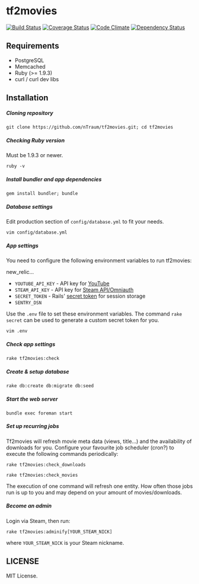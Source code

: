 # tf2movies

[![Build Status](https://travis-ci.org/nTraum/tf2movies.svg?branch=master)](https://travis-ci.org/nTraum/tf2movies)
[![Coverage Status](https://codeclimate.com/github/nTraum/tf2movies/coverage.png)](https://codeclimate.com/github/nTraum/tf2movies)
[![Code Climate](https://codeclimate.com/github/nTraum/tf2movies.png)](https://codeclimate.com/github/nTraum/tf2movies)
[![Dependency Status](https://gemnasium.com/nTraum/tf2movies.svg)](https://gemnasium.com/nTraum/tf2movies)

## Requirements

* PostgreSQL
* Memcached
* Ruby (>= 1.9.3)
* curl / curl dev libs

## Installation

##### Cloning repository

`git clone https://github.com/nTraum/tf2movies.git; cd tf2movies`

##### Checking Ruby version
Must be 1.9.3 or newer.

`ruby -v`

##### Install bundler and app dependencies

`gem install bundler; bundle`

##### Database settings
Edit production section of `config/database.yml` to fit your needs.

`vim config/database.yml`

##### App settings
You need to configure the following environment variables to run tf2movies:

new_relic...

* `YOUTUBE_API_KEY` - API key for [YouTube](https://cloud.google.com/console/project)
* `STEAM_API_KEY` - API key for [Steam API/Omniauth](http://steamcommunity.com/dev)
* `SECRET_TOKEN` - Rails' [secret token](http://guides.rubyonrails.org/security.html#session-storage) for session storage
* `SENTRY_DSN`

Use the `.env` file to set these environment variables. The command `rake secret` can be used to generate a custom secret token for you.

`vim .env`

##### Check app settings

`rake tf2movies:check`

##### Create & setup database

`rake db:create db:migrate db:seed`

##### Start the web server

`bundle exec foreman start`

##### Set up recurring jobs

Tf2movies will refresh movie meta data (views, title...) and the availability of downloads for you. Configure your favourite job scheduler (cron?) to execute the following commands periodically:

`rake tf2movies:check_downloads`

`rake tf2movies:check_movies`

The execution of one command will refresh one entity. How often those jobs run is up to you and may depend on your amount of movies/downloads.

##### Become an admin

Login via Steam, then run:

`rake tf2movies:adminify[YOUR_STEAM_NICK]`

where `YOUR_STEAM_NICK` is your Steam nickname.

## LICENSE

MIT License.
